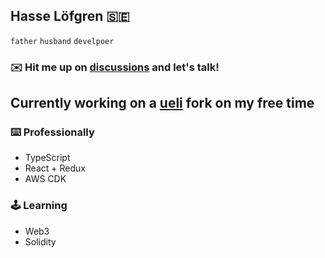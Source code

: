## Hasse Löfgren 🇸🇪
`father` `husband` `develpoer`

### ✉️ Hit me up on __[discussions](https://github.com/1two3code/1two3code/discussions/categories/messages)__ and let's talk!

## Currently working on a [ueli](https://github.com/oliverschwendener/ueli) fork on my free time

### ⌨️ Professionally
- TypeScript
- React + Redux
- AWS CDK

### 🕹️ Learning
- Web3
- Solidity
